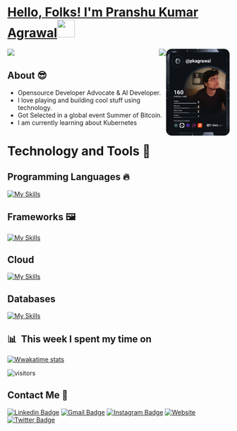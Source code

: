 
 # <a href="https://twitter.com/pkknowsnothing/"> Hello, Folks! I'm Pranshu Kumar Agrawal</a><img src="https://raw.githubusercontent.com/MartinHeinz/MartinHeinz/master/wave.gif" width="40rem" height="40rem">
 <a href="https://api.daily.dev/get?r=omBratteng" target="_blank">
    <img
      width="144"
      align="right"
      src="https://github.com/IMPranshu/IMPranshu/blob/main/devcard.svg"
    />
  </a>







<img src="http://github-readme-streak-stats.herokuapp.com?user=IMPranshu&theme=github-dark-blue&hide_border=true&stroke=00000000">

<img align="right" src="https://github.com/rajput2107/rajput2107/blob/master/Assets/Developer.gif"/>

## About :sunglasses:

- Opensource Developer Advocate & AI Developer. 
- I love playing and building cool stuff using technology.
- Got Selected in a global event Summer of Bitcoin.
- I am currently learning about Kubernetes

# Technology and Tools 🔧
## Programming Languages 🔥
[![My Skills](https://skills.thijs.gg/icons?i=javascript,nodejs,python,java,cpp,flutter,md&theme=light)](https://skills.thijs.gg)

## Frameworks 🖼️
[![My Skills](https://skills.thijs.gg/icons?i=html,threejs,react,tailwind,vite,dart&theme=light)](https://skills.thijs.gg)

## Cloud
[![My Skills](https://skills.thijs.gg/icons?i=docker,kubernetes,aws&theme=light)](https://skills.thijs.gg)
 
 ## Databases
[![My Skills](https://skills.thijs.gg/icons?i=mongodb,mysql,postgres&theme=light)](https://skills.thijs.gg)



## 📊 &nbsp;**This week I spent my time on**

[![Wwakatime stats](https://github-readme-stats-taupe-two.vercel.app/api/wakatime?username=IMPranshu&hide_title=true&hide_border=true&langs_count=5&bg_color=00000000&text_color=fff)](https://wakatime.com/@IMPranshu)

![visitors](https://visitor-badge.laobi.icu/badge?page_id=IMPranshu.IMPranshu)

##  Contact Me :speech_balloon:

[![Linkedin Badge](https://img.shields.io/badge/-@Pranshu-blue?style=flat-square&logo=Linkedin&logoColor=white&link=https://www.linkedin.com/in/pranshu-kumar-agrawal-74988152/)](https://www.linkedin.com/in/pranshu-kumar-agrawal-74988152/) [![Gmail Badge](https://img.shields.io/badge/-pranshukumar1999@gmail.com-c14438?style=flat-square&logo=Gmail&logoColor=white&link=mailto:pranshukumar1999@gmail.com)](mailto:) [![Instagram Badge](https://img.shields.io/badge/-@Pranshu-e4405f?style=flat-square&labelColor=f94877&logo=instagram&logoColor=white&link=https:https://www.instagram.com/pkknowsnothing/)](https://www.instagram.com/pkknowsnothing/) <a href="https://pkknowsnothing.com/"><img alt="Website" src="https://img.shields.io/badge/pkknowsnothing.com-red?style=flat-square&logo=google-chrome"></a>
  [![Twitter Badge](https://img.shields.io/badge/-@Pranshu-blue?style=flat-square&logo=Twitter&logoColor=white&link=https://twitter.com/pkknowsnothing/)](https://twitter.com/pkknowsnothing/)
 
